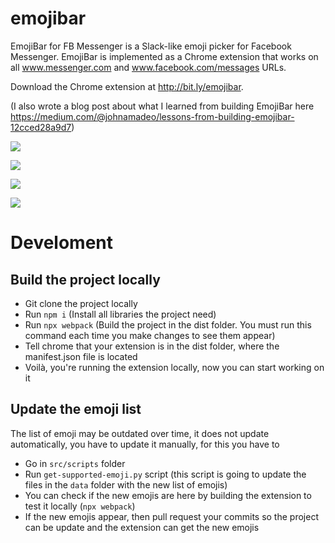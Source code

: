 # emojibar

EmojiBar for FB Messenger is a Slack-like emoji picker for Facebook Messenger. EmojiBar is implemented as a Chrome extension that works on all www.messenger.com and www.facebook.com/messages URLs.

Download the Chrome extension at http://bit.ly/emojibar.

(I also wrote a blog post about what I learned from building EmojiBar here https://medium.com/@johnamadeo/lessons-from-building-emojibar-12cced28a9d7)

![](assets/ph/gallery1.jpg)

![](assets/ph/gallery2.jpg)

![](assets/ph/gallery3.jpg)

![](assets/ph/gallery4.jpg)

# Develoment

## Build the project locally

- Git clone the project locally
- Run ```npm i``` (Install all libraries the project need)
- Run ```npx webpack``` (Build the project in the dist folder. You must run this command each time you make changes to see them appear)
- Tell chrome that your extension is in the dist folder, where the manifest.json file is located
- Voilà, you're running the extension locally, now you can start working on it

## Update the emoji list

The list of emoji may be outdated over time, it does not update automatically, you have to update it manually, for this you have to
- Go in ```src/scripts``` folder
- Run ```get-supported-emoji.py``` script (this script is going to update the files in the ```data``` folder with the new list of emojis)
- You can check if the new emojis are here by building the extension to test it locally (```npx webpack```)
- If the new emojis appear, then pull request your commits so the project can be update and the extension can get the new emojis
